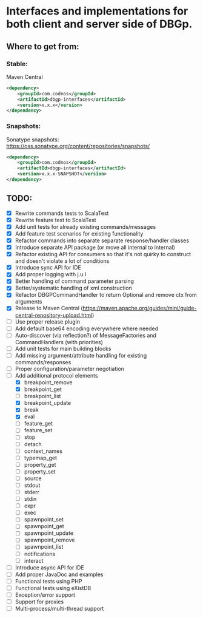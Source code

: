 # Interfaces and implementations for both client and server side of DBGp.

## Where to get from:

### Stable:
Maven Central
```xml
<dependency>
    <groupId>com.codnos</groupId>
    <artifactId>dbgp-interfaces</artifactId>
    <version>x.x.x</version>
</dependency>
```

### Snapshots:
Sonatype snapshots: https://oss.sonatype.org/content/repositories/snapshots/
```xml
<dependency>
    <groupId>com.codnos</groupId>
    <artifactId>dbgp-interfaces</artifactId>
    <version>x.x.x-SNAPSHOT</version>
</dependency>
```

## TODO:
 - [x] Rewrite commands tests to ScalaTest
 - [x] Rewrite feature test to ScalaTest
 - [x] Add unit tests for already existing commands/messages
 - [x] Add feature test scenarios for existing functionality
 - [x] Refactor commands into separate separate response/handler classes
 - [x] Introduce separate API package (or move all internal to internal)
 - [x] Refactor existing API for consumers so that it's not quirky to construct and doesn't violate a lot of conditions
 - [x] Introduce sync API for IDE
 - [x] Add proper logging with j.u.l
 - [x] Better handling of command parameter parsing
 - [x] Better/systematic handling of xml construction
 - [x] Refactor DBGPCommandHandler to return Optional<String> and remove ctx from arguments
 - [x] Release to Maven Central (https://maven.apache.org/guides/mini/guide-central-repository-upload.html)
 - [ ] Use proper release plugin
 - [ ] Add default base64 encoding everywhere where needed
 - [ ] Auto-discover (via reflection?) of MessageFactories and CommandHandlers (with priorities)
 - [ ] Add unit tests for main building blocks
 - [ ] Add missing argument/attribute handling for existing commands/responses
 - [ ] Proper configuration/parameter negotiation
 - [ ] Add additional protocol elements
     - [x] breakpoint_remove
     - [x] breakpoint_get
     - [ ] breakpoint_list
     - [x] breakpoint_update
     - [x] break
     - [x] eval
     - [ ] feature_get
     - [ ] feature_set
     - [ ] stop
     - [ ] detach
     - [ ] context_names
     - [ ] typemap_get
     - [ ] property_get
     - [ ] property_set
     - [ ] source
     - [ ] stdout
     - [ ] stderr
     - [ ] stdin
     - [ ] expr
     - [ ] exec
     - [ ] spawnpoint_set
     - [ ] spawnpoint_get
     - [ ] spawnpoint_update
     - [ ] spawnpoint_remove
     - [ ] spawnpoint_list
     - [ ] notifications
     - [ ] interact
 - [ ] Introduce async API for IDE
 - [ ] Add proper JavaDoc and examples
 - [ ] Functional tests using PHP
 - [ ] Functional tests using eXistDB
 - [ ] Exception/error support
 - [ ] Support for proxies
 - [ ] Multi-process/multi-thread support